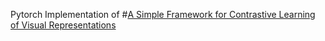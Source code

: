 Pytorch Implementation of
#[A Simple Framework for Contrastive Learning of Visual Representations](https://arxiv.org/abs/2002.05709)
